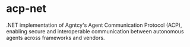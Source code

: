 # acp-net
.NET implementation of Agntcy's Agent Communication Protocol (ACP), enabling secure and interoperable communication between autonomous agents across frameworks and vendors.
